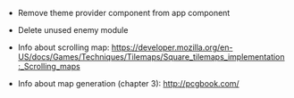 * Remove theme provider component from app component

* Delete unused enemy module

* Info about scrolling map:
  https://developer.mozilla.org/en-US/docs/Games/Techniques/Tilemaps/Square_tilemaps_implementation:_Scrolling_maps

* Info about map generation (chapter 3):
  http://pcgbook.com/